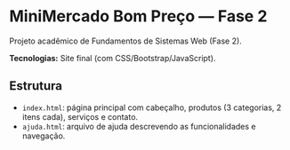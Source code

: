 # MiniMercado Bom Preço — Fase 2

Projeto acadêmico de Fundamentos de Sistemas Web (Fase 2).

**Tecnologias:** Site final (com CSS/Bootstrap/JavaScript).

## Estrutura
- `index.html`: página principal com cabeçalho, produtos (3 categorias, 2 itens cada), serviços e contato.
- `ajuda.html`: arquivo de ajuda descrevendo as funcionalidades e navegação.